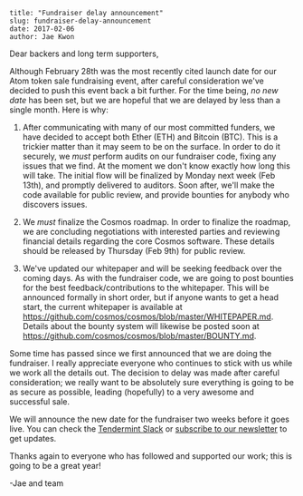 ~~~
title: "Fundraiser delay announcement"
slug: fundraiser-delay-announcement
date: 2017-02-06
author: Jae Kwon
~~~

Dear backers and long term supporters,

Although February 28th was the most recently cited launch date for our Atom
token sale fundraising event, after careful consideration we've decided to push
this event back a bit further. For the time being, _no new date_ has been set,
but we are hopeful that we are delayed by less than a single month. Here is
why:

1. After communicating with many of our most committed funders, we have decided
   to accept both Ether (ETH) and Bitcoin (BTC). This is a trickier matter than
   it may seem to be on the surface. In order to do it securely, we _must_
   perform audits on our fundraiser code, fixing any issues that we find. At
   the moment we don't know exactly how long this will take. The initial flow
   will be finalized by Monday next week (Feb 13th), and promptly delivered to
   auditors. Soon after, we'll make the code available for public review, and
   provide bounties for anybody who discovers issues.

2. We _must_ finalize the Cosmos roadmap. In order to finalize the roadmap, we
   are concluding negotiations with interested parties and reviewing financial
   details regarding the core Cosmos software. These details should be released
   by Thursday (Feb 9th) for public review.

3. We've updated our whitepaper and will be seeking feedback over the coming
   days. As with the fundraiser code, we are going to post bounties for the
   best feedback/contributions to the whitepaper. This will be announced
   formally in short order, but if anyone wants to get a head start, the
   current whitepaper is available at
   https://github.com/cosmos/cosmos/blob/master/WHITEPAPER.md. Details about
   the bounty system will likewise be posted soon at
   https://github.com/cosmos/cosmos/blob/master/BOUNTY.md.

Some time has passed since we first announced that we are doing the fundraiser.
I really appreciate everyone who continues to stick with us while we work all
the details out. The decision to delay was made after careful consideration; we
really want to be absolutely sure everything is going to be as secure as
possible, leading (hopefully) to a very awesome and successful sale.

We will announce the new date for the fundraiser two weeks before it goes live.
You can check the [Tendermint Slack](http://forum.tendermint.com:3000) or
[subscribe to our newsletter](http://cosmos.network) to get updates.

Thanks again to everyone who has followed and supported our work; this is going
to be a great year!

-Jae and team

